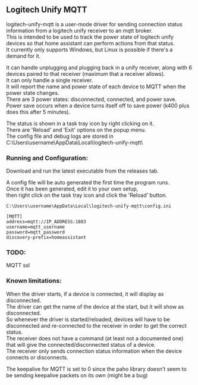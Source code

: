 ## Logitech Unify MQTT

logitech-unify-mqtt is a user-mode driver for sending connection status information from a logitech unify receiver to an mqtt broker.\
This is intended to be used to track the power state of logitech unify devices so that home assistant can perform actions from that status.\
It currently only supports Windows, but Linux is possible if there's a demand for it.

It can handle unplugging and plugging back in a unify receiver, along with 6 devices paired to that receiver (maximum that a receiver allows).\
It can only handle a single receiver.\
It will report the name and power state of each device to MQTT when the power state changes.\
There are 3 power states: disconnected, connected, and power save.\
Power save occurs when a device turns itself off to save power (k400 plus does this after 5 minutes).

The status is shown in a task tray icon by right clicking on it.\
There are 'Reload' and 'Exit' options on the popup menu.\
The config file and debug logs are stored in C:\Users\username\AppData\Local\logitech-unify-mqtt\

### Running and Configuration:
Download and run the latest executable from the releases tab.

A config file will be auto generated the first time the program runs.\
Once it has been generated, edit it to your own setup,\
then right click on the task tray icon and click the 'Reload' button.

```C:\Users\username\AppData\Local\logitech-unify-mqtt\config.ini```
```
[MQTT]
address=mqtt://IP_ADDRESS:1883
username=mqtt_username
password=mqtt_password
discovery-prefix=homeassistant
```

### TODO:
MQTT ssl

### Known limitations:
When the driver starts, if a device is connected, it will display as disconnected.\
The driver can get the name of the device at the start, but it will show as disconnected.\
So whenever the driver is started/reloaded, devices will have to be disconnected and re-connected to the receiver in order to get the correct status.\
The receiver does not have a command (at least not a documented one) that will give the connected/disconnected status of a device.\
The receiver only sends connection status information when the device connects or disconnects.

The keepalive for MQTT is set to 0 since the paho library doesn't seem to be sending keepalive packets on its own (might be a bug)
